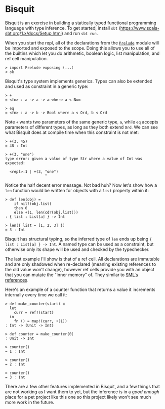 # Bisquit

Bisquit is an exercise in building a statically typed functional programming
language with type inference. To get started, install `sbt`
(https://www.scala-sbt.org/1.x/docs/Setup.html) and run `sbt run`.

When you start the repl, all of the declarations from the
[`Prelude`](lib/Prelude.bisquit) module will be imported and exposed to the
scope. Doing this allows you to use all of the builtins which let you do
arithmetic, boolean logic, list manipulation, and ref cell manipulation.

```
> import Prelude exposing (...)
< ok
```

Bisquit's type system implements generics. Types can also be extended and used
as constraint in a generic type:

```
> +
= <fn> : a -> a -> a where a < Num

> eq
= <fn> : a -> b -> Bool where a < Ord, b < Ord
```

Note `+` wants two parameters of the same generic type, `a`, while `eq` accepts
parameters of different types, as long as they both extend `Ord`. We can see
what Bisquit does at compile time when this constraint is not met:

```
> +(3, 45)
= 48 : Int

> +(3, "one")
type error: given a value of type Str where a value of Int was expected:

  <repl>:1 | +(3, "one")
                  ^
```

Notice the half decent error message. Not bad huh? Now let's show how a `len`
function would be written for objects with a `list` property within it:

```
> def len(obj) =
    if nil?(obj.list)
    then 0
    else +(1, len(cdr(obj.list)))
: { list : List[a] } -> Int

> len({ list = [1, 2, 3] })
= 3 : Int
```

Bisquit has structural typing, so the inferred type of `len` ends up being `{
list : List[a] } -> Int`. A named type can be used as a constraint, but
otherwise only its shape will be used and checked by the typechecker.

The last example I'll show is that of a ref cell. All declarations are
immutable and are only shadowed when re-declared (meaning existing references
to the old value won't change), however ref cells provide you with an object
that you can mutate the "inner memory" of. They similar to [SML's
references](https://en.wikibooks.org/wiki/Standard_ML_Programming/Types#References).

Here's an example of a counter function that returns a value it increments
internally every time we call it:

```
> def make_counter(start) =
  let
    curr = ref!(start)
  in
    fn () = map!(curr, +(1))
: Int -> (Unit -> Int)
```

```
> def counter = make_counter(0)
: Unit -> Int

> counter()
= 1 : Int

> counter()
= 2 : Int

> counter()
= 3 : Int
```

There are a few other features implemented in Bisquit, and a few things that
are not working as I want them to yet, but the inference is in a _good enough_
place for a pet project like this one so this project likely won't see much
more work in the future.
